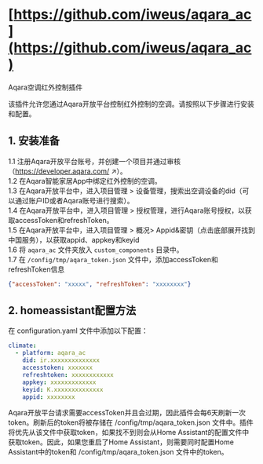 # [https://github.com/iweus/aqara_ac](https://github.com/iweus/aqara_ac)
Aqara空调红外控制插件

该插件允许您通过Aqara开放平台控制红外控制的空调。请按照以下步骤进行安装和配置。

## 1. 安装准备
1.1 注册Aqara开放平台账号，并创建一个项目并通过审核（https://developer.aqara.com/ ↗）。  
1.2 在Aqara智能家居App中绑定红外控制的空调。  
1.3 在Aqara开放平台中，进入项目管理 > 设备管理，搜索出空调设备的did（可以通过账户ID或者Aqara账号进行搜索）。  
1.4 在Aqara开放平台中，进入项目管理 > 授权管理，进行Aqara账号授权，以获取accessToken和refreshToken。  
1.5 在Aqara开放平台中，进入项目管理 > 概况> Appid&密钥（点击底部展开找到中国服务），以获取appid、appkey和keyid  
1.6 将 `aqara_ac` 文件夹放入 `custom_components` 目录中。  
1.7 在 `/config/tmp/aqara_token.json` 文件中，添加accessToken和refreshToken信息  

```json
{"accessToken": "xxxxx", "refreshToken": "xxxxxxxx"}
```

## 2. homeassistant配置方法

在 configuration.yaml 文件中添加以下配置：

```yaml
climate:
  - platform: aqara_ac
    did: ir.xxxxxxxxxxxxxx
    accesstoken: xxxxxxx
    refreshtoken: xxxxxxxxxxxx
    appkey: xxxxxxxxxxxxx
    keyid: K.xxxxxxxxxxxxxx
    appid: xxxxxxxx
```

Aqara开放平台请求需要accessToken并且会过期，因此插件会每6天刷新一次token。刷新后的token将被存储在 /config/tmp/aqara_token.json 文件中。插件将优先从该文件中获取token，如果找不到则会从Home Assistant的配置文件中获取token。因此，如果您重启了Home Assistant，则需要同时配置Home Assistant中的token和 /config/tmp/aqara_token.json 文件中的token。